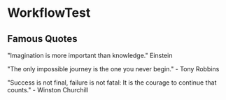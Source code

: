 # WorkflowTest

## Famous Quotes

"Imagination is more important than knowledge." Einstein


"The only impossible journey is the one you never begin." - Tony Robbins

"Success is not final, failure is not fatal: It is the courage to continue that counts." - Winston Churchill


